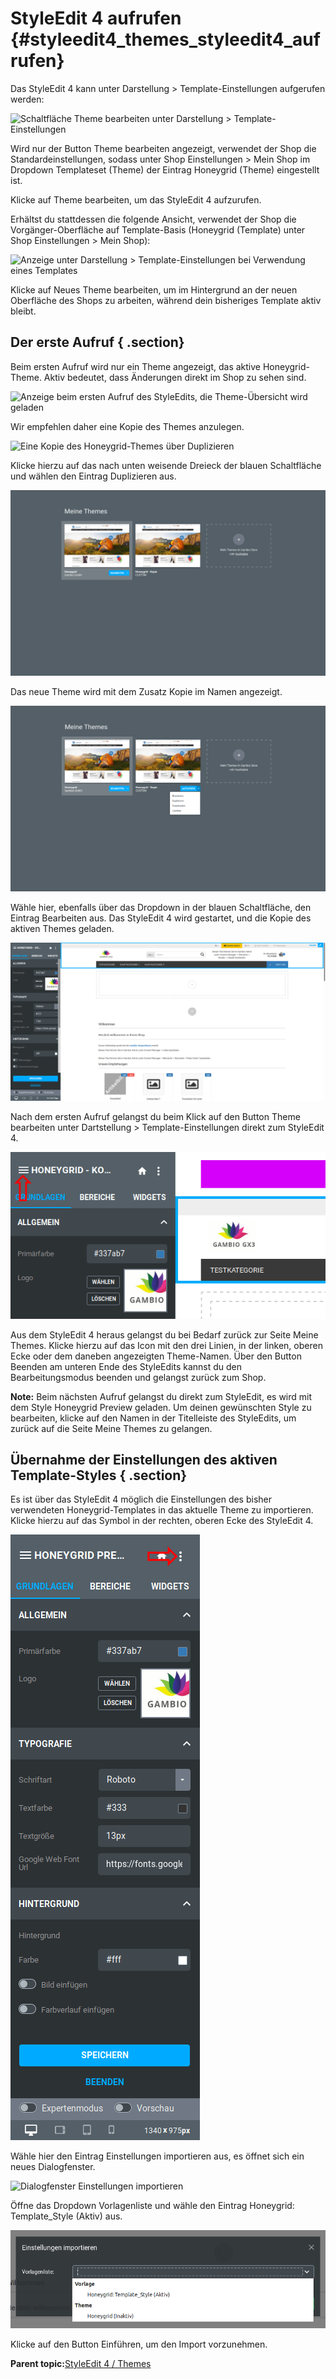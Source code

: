 # StyleEdit 4 aufrufen {#styleedit4_themes_styleedit4_aufrufen}

Das StyleEdit 4 kann unter Darstellung \> Template-Einstellungen aufgerufen werden:

![](Bilder/styleedit4/se4a_0000_template_einstellungen.png "Schaltfläche Theme bearbeiten unter
      Darstellung > Template-Einstellungen")

Wird nur der Button Theme bearbeiten angezeigt, verwendet der Shop die Standardeinstellungen, sodass unter Shop Einstellungen \> Mein Shop im Dropdown Templateset \(Theme\) der Eintrag Honeygrid \(Theme\) eingestellt ist.

Klicke auf Theme bearbeiten, um das StyleEdit 4 aufzurufen.

Erhältst du stattdessen die folgende Ansicht, verwendet der Shop die Vorgänger-Oberfläche auf Template-Basis \(Honeygrid \(Template\) unter Shop Einstellungen \> Mein Shop\):

![](Bilder/styleedit4/se4a_0000a_template_einstellungen_template.png "Anzeige unter Darstellung >
      Template-Einstellungen bei Verwendung eines Templates")

Klicke auf Neues Theme bearbeiten, um im Hintergrund an der neuen Oberfläche des Shops zu arbeiten, während dein bisheriges Template aktiv bleibt.

## Der erste Aufruf { .section}

Beim ersten Aufruf wird nur ein Theme angezeigt, das aktive Honeygrid-Theme. Aktiv bedeutet, dass Änderungen direkt im Shop zu sehen sind.

![](Bilder/styleedit4/se4a_0001_themeBearbeiten_ersterAufruf.png "Anzeige beim ersten Aufruf des StyleEdits, die Theme-Übersicht
        wird geladen")

Wir empfehlen daher eine Kopie des Themes anzulegen.

![](Bilder/styleedit4/se4_0002a_themeDuplizieren.png "Eine Kopie des Honeygrid-Themes über
        Duplizieren")

Klicke hierzu auf das nach unten weisende Dreieck der blauen Schaltfläche und wählen den Eintrag Duplizieren aus.

![](Bilder/styleedit4/se4a_0002_themeBearbeiten_duplizieren.png "Die Kopie wird neben dem Original angezeigt")

Das neue Theme wird mit dem Zusatz Kopie im Namen angezeigt.

![](Bilder/styleedit4/se4a_0003_themeBearbeiten_duplizierenAuswahl.png "Dropdown-Schaltfläche des kopierten Themes")

Wähle hier, ebenfalls über das Dropdown in der blauen Schaltfläche, den Eintrag Bearbeiten aus. Das StyleEdit 4 wird gestartet, und die Kopie des aktiven Themes geladen.

![](Bilder/styleedit4/se4a_0004_bearbeiten_emfalse.png "Das StyleEdit 4 wird mit der Kopie des Themes geladen")

Nach dem ersten Aufruf gelangst du beim Klick auf den Button Theme bearbeiten unter Dartstellung \> Template-Einstellungen direkt zum StyleEdit 4.

![](Bilder/styleedit4/se4_0005_meineThemes.png "Aufruf der Theme-Übersicht aus dem StyleEdit 4")

Aus dem StyleEdit 4 heraus gelangst du bei Bedarf zurück zur Seite Meine Themes. Klicke hierzu auf das Icon mit den drei Linien, in der linken, oberen Ecke oder dem daneben angezeigten Theme-Namen. Über den Button Beenden am unteren Ende des StyleEdits kannst du den Bearbeitungsmodus beenden und gelangst zurück zum Shop.

**Note:** Beim nächsten Aufruf gelangst du direkt zum StyleEdit, es wird mit dem Style Honeygrid Preview geladen. Um deinen gewünschten Style zu bearbeiten, klicke auf den Namen in der Titelleiste des StyleEdits, um zurück auf die Seite Meine Themes zu gelangen.

## Übernahme der Einstellungen des aktiven Template-Styles { .section}

Es ist über das StyleEdit 4 möglich die Einstellungen des bisher verwendeten Honeygrid-Templates in das aktuelle Theme zu importieren. Klicke hierzu auf das Symbol in der rechten, oberen Ecke des StyleEdit 4.

![](Bilder/styleedit4/se4_0010_einstellungenImportierenMenue.png "Aufruf der Import-Funktion des StyleEdit 4")

Wähle hier den Eintrag Einstellungen importieren aus, es öffnet sich ein neues Dialogfenster.

![](Bilder/styleedit4/se4_0008_einstellungenImportieren.png "Dialogfenster Einstellungen
        importieren")

Öffne das Dropdown Vorlagenliste und wähle den Eintrag Honeygrid: Template\_Style \(Aktiv\) aus.

![](Bilder/styleedit4/se4_0009_einstellungenImportierenAuswahl.png "Auswahl der Vorlage für den Import")

Klicke auf den Button Einführen, um den Import vorzunehmen.

**Parent topic:**[StyleEdit 4 / Themes](10_3_StyleEdit4_Themes.md)


